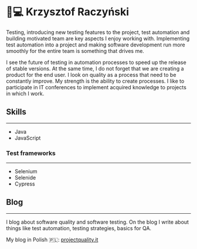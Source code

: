 # 🚴💻 Krzysztof Raczyński

Testing, introducing new testing features to the project, test automation and building motivated team are 
key aspects I enjoy working with. Implementing test automation into a project and making software development run more smoothly for the entire team is something that drives me.

I see the future of testing in automation processes to speed up the release of stable versions. At the same time, I do not forget that we are creating a product for the end user. I look on quality as a process that need to be constantly improve. My strength is 
the ability to create processes. I like to participate in IT conferences to implement acquired knowledge to 
projects in which I work. 

## Skills
---
* Java
* JavaScript


### Test frameworks
---
* Selenium
* Selenide
* Cypress

## Blog
---

I blog about software quality and software testing. On the blog I write about things like test automation, testing strategies, basics for QA. 


My blog in Polish 🇵🇱: [projectquality.it](https://projectquality.it)


